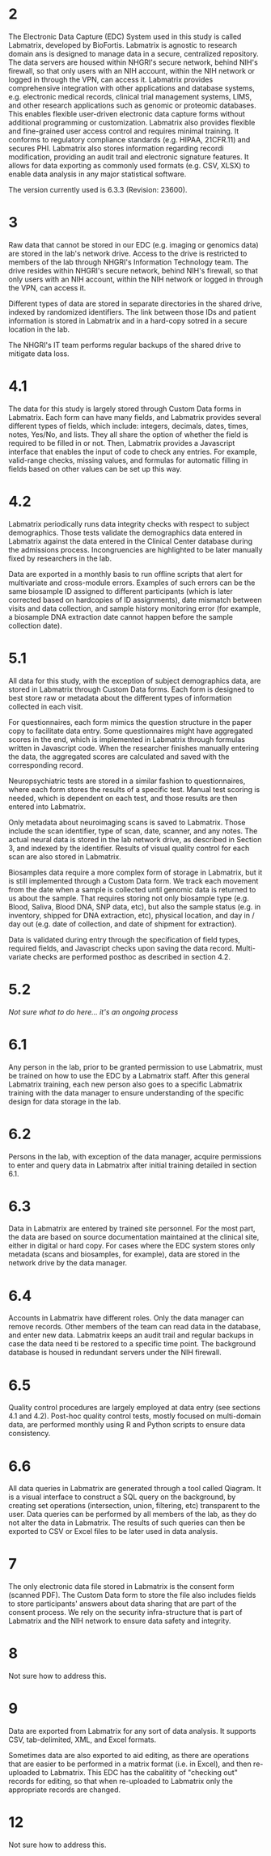 # 2
The Electronic Data Capture (EDC) System used in this study is called Labmatrix,
developed by BioFortis. Labmatrix is agnostic to research domain ans is designed
to manage data in a secure, centralized repository. The data servers are housed
within NHGRI's secure network, behind NIH's firewall, so that only users with an
NIH account, within the NIH network or logged in through the VPN, can access it.
Labmatrix provides comprehensive integration with other applications and
database systems, e.g. electronic medical records, clinical trial management
systems, LIMS, and other research applications such as genomic or proteomic
databases. This enables flexible user-driven electronic data capture forms
without additional programming or customization. Labmatrix also provides
flexible and fine-grained user access control and requires minimal training. It
conforms to regulatory compliance standards (e.g. HIPAA, 21CFR.11) and secures
PHI. Labmatrix also stores information regarding recordi modification, providing
an audit trail and electronic signature features. It allows for data exporting
as commonly used formats (e.g. CSV, XLSX) to enable data analysis in any major
statistical software.

The version currently used is 6.3.3 (Revision: 23600). 

# 3
Raw data that cannot be stored in our EDC (e.g. imaging or genomics data) are
stored in the lab's network drive. Access to the drive is restricted to members
of the lab through NHGRI's Information Technology team. The drive resides within
NHGRI's secure network, behind NIH's firewall, so that only users with an
NIH account, within the NIH network or logged in through the VPN, can access it.

Different types of data are stored in separate directories in the shared
drive, indexed by randomized identifiers. The link between those IDs and patient
information is stored in Labmatrix and in a hard-copy sotred in a secure
location in the lab.

The NHGRI's IT team performs regular backups of the shared drive to mitigate
data loss.

# 4.1

The data for this study is largely stored through Custom Data forms in
Labmatrix. Each form can have many fields, and Labmatrix provides several
different types of fields, which include: integers, decimals, dates, times,
notes, Yes/No, and lists. They all share the option of whether the field is
required to be filled in or not. Then, Labmatrix provides a Javascript interface
that enables the input of code to check any entries. For example, valid-range
checks, missing values, and formulas for automatic filling in fields based on
other values can be set up this way.

# 4.2

Labmatrix periodically runs data integrity checks with respect to subject
demographics. Those tests validate the demographics data entered in Labmatrix
against the data entered in the Clinical Center database during the admissions
process. Incongruencies are highlighted to be later manually fixed by
researchers in the lab.

Data are exported in a monthly basis to run offline scripts that alert for
multivariate and cross-module errors. Examples of such errors can be the same
biosample ID assigned to different participants (which is later corrected based
on hardcopies of ID assignments), date mismatch between visits and data
collection, and sample history monitoring error (for example, a biosample DNA
extraction date cannot happen before the sample collection date).

# 5.1

All data for this study, with the exception of subject demographics data, are
stored in Labmatrix through Custom Data forms. Each form is designed to best
store raw or metadata about the different types of information collected in each
visit.

For questionnaires, each form mimics the question structure in the paper copy to
facilitate data entry. Some questionnaires might have aggregated scores in the
end, which is implemented in Labmatrix through formulas written in Javascript
code. When the researcher finishes manually entering the data, the aggregated
scores are calculated and saved with the corresponding record.

Neuropsychiatric tests are stored in a similar fashion to questionnaires, where
each form stores the results of a specific test. Manual test scoring is needed,
which is dependent on each test, and those results are then entered into
Labmatrix.

Only metadata about neuroimaging scans is saved to Labmatrix. Those include the
scan identifier, type of scan, date, scanner, and any notes. The actual neural
data is stored in the lab network drive, as described in Section 3, and indexed
by the identifier. Results of visual quality control for each scan are also
stored in Labmatrix.

Biosamples data require a more complex form of storage in Labmatrix, but it is
still implemented through a Custom Data form. We track each movement from the
date when a sample is collected until genomic data is returned to us about the
sample. That requires storing not only biosample type (e.g. Blood, Saliva, Blood
DNA, SNP data, etc), but also the sample status (e.g. in inventory, shipped for
DNA extraction, etc), physical location, and day in / day out (e.g. date of collection,
and date of shipment for extraction).

Data is validated during entry through the specification of field types,
required fields, and Javascript checks upon saving the data record.
Multi-variate checks are performed posthoc as described in section 4.2.

# 5.2

*Not sure what to do here... it's an ongoing process*

# 6.1

Any person in the lab, prior to be granted permission to use Labmatrix, must be
trained on how to use the EDC by a Labmatrix staff. After this general Labmatrix
training, each new person also goes to a specific Labmatrix training with the
data manager to ensure understanding of the specific design for data storage in
the lab.

# 6.2

Persons in the lab, with exception of the data manager, acquire permissions to
enter and query data in Labmatrix after initial training detailed in section
6.1. 

# 6.3

Data in Labmatrix are entered by trained site personnel. For the most part, the
data are based on source documentation maintained at the clinical site, either
in digital or hard copy. For cases where the EDC system stores only metadata
(scans and biosamples, for example), data are stored in the network drive by the
data manager.

# 6.4

Accounts in Labmatrix have different roles. Only the data manager can remove
records. Other members of the team can read data in the database, and enter new
data. Labmatrix keeps an audit trail and regular backups in case the data need
ti be restored to a specific time point. The background database is housed in
redundant servers under the NIH firewall.

# 6.5 

Quality control procedures are largely employed at data entry (see sections 4.1 and
4.2). Post-hoc quality control tests, mostly focused on multi-domain data, are
performed monthly using R and Python scripts to ensure data consistency.

# 6.6

All data queries in Labmatrix are generated through a tool called Qiagram. It is
a visual interface to construct a SQL query on the background, by creating set
operations (intersection, union, filtering, etc) transparent to the user. Data
queries can be performed by all members of the lab, as they do not alter the
data in Labmatrix. The results of such queries can then be exported to CSV or
Excel files to be later used in data analysis.

# 7

The only electronic data file stored in Labmatrix is the consent form (scanned PDF). The
Custom Data form to store the file also includes fields to store participants'
answers about data sharing that are part of the consent process. We rely on the
security infra-structure that is part of Labmatrix and the NIH network to ensure
data safety and integrity.

# 8

Not sure how to address this.

# 9

Data are exported from Labmatrix for any sort of data analysis. It supports CSV,
tab-delimited, XML, and Excel formats.

Sometimes data are also exported to aid editing, as there are operations that
are easier to be performed in a matrix format (i.e. in Excel), and then
re-uploaded to Labmatrix. This EDC has the cabalitity of "checking out" records
for editing, so that when re-uploaded to Labmatrix only the appropriate records
are changed.

# 12

Not sure how to address this.


